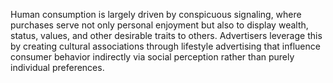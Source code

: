 Human consumption is largely driven by conspicuous signaling, where purchases serve not only personal enjoyment but also to display wealth, status, values, and other desirable traits to others. Advertisers leverage this by creating cultural associations through lifestyle advertising that influence consumer behavior indirectly via social perception rather than purely individual preferences.
